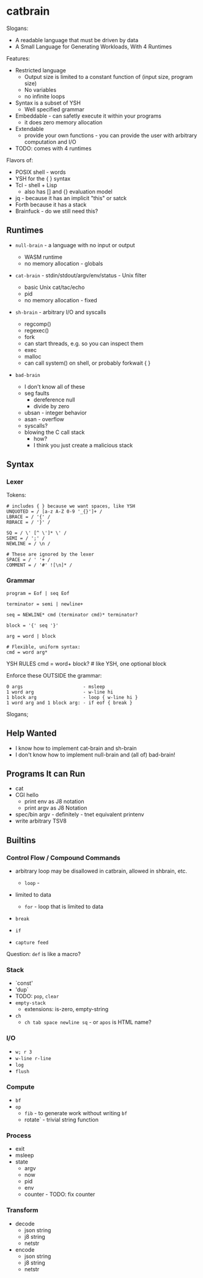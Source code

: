 catbrain
=====

Slogans:

- A readable language that must be driven by data
- A Small Language for Generating Workloads, With 4 Runtimes

Features:

- Restricted language
  - Output size is limited to a constant function of (input size, program size)
  - No variables
  - no infinite loops
- Syntax is a subset of YSH
  - Well specified grammar
- Embeddable - can safetly execute it within your programs
  - it does zero memory allocation
- Extendable
  - provide your own functions - you can provide the user with arbitrary
    computation and I/O
- TODO: comes with 4 runtimes

Flavors of:

- POSIX shell - words
- YSH for the { } syntax
- Tcl - shell + Lisp
  - also has [] and {} evaluation model
- jq - because it has  an implicit "this" or satck
- Forth because it has a stack
- Brainfuck - do we still need this?

## Runtimes

- `null-brain` - a language with no input or output
  - WASM runtime 
  - no memory allocation - globals

- `cat-brain` - stdin/stdout/argv/env/status - Unix filter
  - basic Unix cat/tac/echo
  - pid
  - no memory allocation - fixed

- `sh-brain` - arbitrary I/O and syscalls
  - regcomp()
  - regexec()
  - fork
  - can start threads, e.g. so you can inspect them
  - exec
  - malloc
  - can call system() on shell, or probably forkwait { }

- `bad-brain`
  - I don't know all of these
  - seg faults
    - dereference null
    - divide by zero
  - ubsan - integer behavior
  - asan - overflow
  - syscalls?
  - blowing the C call stack
    - how?
    - I think you just create a malicious stack

## Syntax

### Lexer

Tokens:

    # includes { } because we want spaces, like YSH
    UNQUOTED = / [a-z A-Z 0-9 '_{}']+ /
    LBRACE = / '{' /
    RBRACE = / '}' /
    
    SQ = / \' [^ \']* \' /
    SEMI = / ';' /
    NEWLINE = / \n /
    
    # These are ignored by the lexer
    SPACE = / ' '+ /
    COMMENT = / '#' ![\n]* /

### Grammar

    program = Eof | seq Eof

    terminator = semi | newline+

    seq = NEWLINE* cmd (terminator cmd)* terminator?

    block = '{' seq '}'

    arg = word | block

    # Flexible, uniform syntax:
    cmd = word arg*  

YSH RULES
    cmd = word+ block?  # like YSH, one optional block

Enforce these OUTSIDE the grammar:

    0 args                      - msleep
    1 word arg                  - w-line hi
    1 block arg                 - loop { w-line hi }
    1 word arg and 1 block arg: - if eof { break }

Slogans;

## Help Wanted

- I know how to implement cat-brain and sh-brain
- I don't know how to implement null-brain and (all of) bad-brain!

## Programs It can Run

- cat
- CGI hello
  - print env as J8 notation
  - print argv as J8 Notation
- spec/bin
  argv - definitely - tnet equivalent
  printenv
- write arbitrary TSV8

## Builtins

### Control Flow / Compound Commands

- arbitrary loop may be disallowed in catbrain, allowed in shbrain, etc.
  - `loop` - 

- limited to data
  - `for` - loop that is limited to data

- `break`
- `if`
- `capture feed`

Question: `def` is like a macro?

### Stack

- `const'
- 'dup`
- TODO: `pop`, `clear`
- `empty-stack`
  - extensions: is-zero, empty-string
- `ch`
  - `ch tab space newline sq` - or `apos` is HTML name?

### I/O

- `w; r 3`
- `w-line r-line`
- `log`
- `flush`

### Compute

- `bf`
- `op`
  - `fib` - to generate work without writing `bf`
  -  rotate` - trivial string function

### Process

- exit
- msleep
- state
  - argv
  - now
  - pid
  - env
  - counter - TODO: fix counter

### Transform

- decode
  - json string
  - j8 string
  - netstr
- encode
  - json string
  - j8 string
  - netstr
